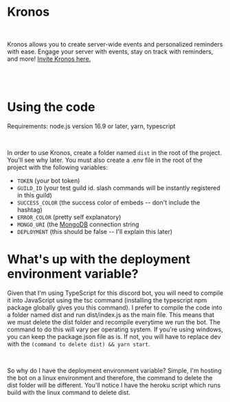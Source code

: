 <h1>Kronos</h1>
<br />
<p>Kronos allows you to create server-wide events and personalized reminders with ease. Engage your server with events, stay on track with reminders, and more! <a href="https://discord.com/api/oauth2/authorize?client_id=972953087306240041&permissions=2147683456&scope=bot%20applications.commands">Invite Kronos here.</a></p>
<br />
<br />
<h1>Using the code</h1>
<p>Requirements: node.js version 16.9 or later, yarn, typescript</p>
<br />
<p>In order to use Kronos, create a folder named <code>dist</code> in the root of the project. You'll see why later. You must also create a .env file in the root of the project with the following variables:</p>
<ul>
<li><code>TOKEN</code> (your bot token)</li>
<li><code>GUILD_ID</code> (your test guild id. slash commands will be instantly registered in this guild)</li>
<li><code>SUCCESS_COLOR</code> (the success color of embeds -- don't include the hashtag)</li>
<li><code>ERROR_COLOR</code> (pretty self explanatory)</li>
<li><code>MONGO_URI</code> (the <a href="https://mongodb.com">MongoDB</a> connection string</li>
<li><code>DEPLOYMENT</code> (this should be false -- I'll explain this later)</li>
</ul>
<h1>What's up with the deployment environment variable?</h1>
<p>Given that I'm using TypeScript for this discord bot, you will need to compile it into JavaScript using the tsc command (installing the typescript npm package globally gives you this command). I prefer to compile the code into a folder named dist and run dist/index.js as the main file. This means that we must delete the dist folder and recompile everytime we run the bot. The command to do this will vary per operating system. If you're using windows, you can keep the package.json file as is. If not, you will have to replace dev with the <code>(command to delete dist) && yarn start</code>.</p>
<br />
<p>So why do I have the deployment environment variable? Simple, I'm hosting the bot on a linux environment and therefore, the command to delete the dist folder will be different. You'll notice I have the heroku script which runs build with the linux command to delete dist.</p>
